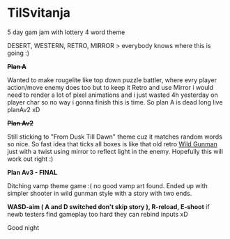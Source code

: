 # TilSvitanja

5 day gam jam with lottery 4 word theme 

DESERT, WESTERN, RETRO, MIRROR > everybody knows where this is going :)

**~~Plan A~~**

Wanted to make rougelite like top down puzzle battler, where evry player action/move enemy does too
but to keep it Retro and use Mirror i would need to render a lot of pixel animations and i just wasted
4h yesterday on player char so no way i gonna finish this is time. So plan A is dead long live planAv2 xD

**~~Plan Av2~~**

Still sticking to "From Dusk Till Dawn" theme cuz it matches random words so nice. So fast idea that ticks all boxes is
like that old retro [Wild Gunman](https://www.youtube.com/watch?v=JtQizdGWMhI) just with a twist using mirror to 
reflect light in the enemy. Hopefully this will work out right :)

**Plan Av3 - FINAL**

Ditching vamp theme game :( no good vamp art found.
Ended up with simpler shooter in wild gunman style with a story with two ends.

**WASD-aim ( A and D switched don't skip story ), R-reload, E-shoot**
if newb testers find gameplay too hard they can rebind inputs xD

Good night
